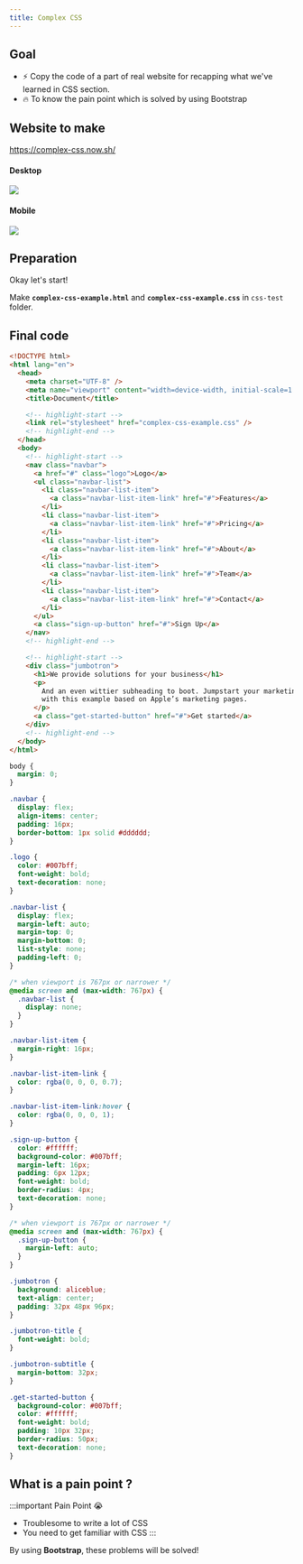 ```yaml
---
title: Complex CSS
---
```


## Goal
  - ⚡ Copy the code of a part of real website for recapping what we've learned in CSS section.
  - 🔥 To know the pain point which is solved by using Bootstrap

## Website to make

https://complex-css.now.sh/

#### Desktop
![](../../img/2020-05-16-15-30-25.png)

#### Mobile
![](../../img/2020-05-16-15-30-48.png)



## Preparation

Okay let's start!

Make **`complex-css-example.html`** and **`complex-css-example.css`** in `css-test` folder.


## Final code
```html title="complex-css-example.html"
<!DOCTYPE html>
<html lang="en">
  <head>
    <meta charset="UTF-8" />
    <meta name="viewport" content="width=device-width, initial-scale=1.0" />
    <title>Document</title>

    <!-- highlight-start -->
    <link rel="stylesheet" href="complex-css-example.css" />
    <!-- highlight-end -->
  </head>
  <body>
    <!-- highlight-start -->
    <nav class="navbar">
      <a href="#" class="logo">Logo</a>
      <ul class="navbar-list">
        <li class="navbar-list-item">
          <a class="navbar-list-item-link" href="#">Features</a>
        </li>
        <li class="navbar-list-item">
          <a class="navbar-list-item-link" href="#">Pricing</a>
        </li>
        <li class="navbar-list-item">
          <a class="navbar-list-item-link" href="#">About</a>
        </li>
        <li class="navbar-list-item">
          <a class="navbar-list-item-link" href="#">Team</a>
        </li>
        <li class="navbar-list-item">
          <a class="navbar-list-item-link" href="#">Contact</a>
        </li>
      </ul>
      <a class="sign-up-button" href="#">Sign Up</a>
    </nav>
    <!-- highlight-end -->

    <!-- highlight-start -->
    <div class="jumbotron">
      <h1>We provide solutions for your business</h1>
      <p>
        And an even wittier subheading to boot. Jumpstart your marketing efforts
        with this example based on Apple’s marketing pages.
      </p>
      <a class="get-started-button" href="#">Get started</a>
    </div>
    <!-- highlight-end -->
  </body>
</html>
```

```css title="complex-css-example.css"
body {
  margin: 0;
}

.navbar {
  display: flex;
  align-items: center;
  padding: 16px;
  border-bottom: 1px solid #dddddd;
}

.logo {
  color: #007bff;
  font-weight: bold;
  text-decoration: none;
}

.navbar-list {
  display: flex;
  margin-left: auto;
  margin-top: 0;
  margin-bottom: 0;
  list-style: none;
  padding-left: 0;
}

/* when viewport is 767px or narrower */
@media screen and (max-width: 767px) {
  .navbar-list {
    display: none;
  }
}

.navbar-list-item {
  margin-right: 16px;
}

.navbar-list-item-link {
  color: rgba(0, 0, 0, 0.7);
}

.navbar-list-item-link:hover {
  color: rgba(0, 0, 0, 1);
}

.sign-up-button {
  color: #ffffff;
  background-color: #007bff;
  margin-left: 16px;
  padding: 6px 12px;
  font-weight: bold;
  border-radius: 4px;
  text-decoration: none;
}

/* when viewport is 767px or narrower */
@media screen and (max-width: 767px) {
  .sign-up-button {
    margin-left: auto;
  }
}

.jumbotron {
  background: aliceblue;
  text-align: center;
  padding: 32px 48px 96px;
}

.jumbotron-title {
  font-weight: bold;
}

.jumbotron-subtitle {
  margin-bottom: 32px;
}

.get-started-button {
  background-color: #007bff;
  color: #ffffff;
  font-weight: bold;
  padding: 10px 32px;
  border-radius: 50px;
  text-decoration: none;
}
```

## What is a pain point ?

:::important Pain Point 😭
  - Troublesome to write a lot of CSS
  - You need to get familiar with CSS
:::

By using **Bootstrap**, these problems will be solved!